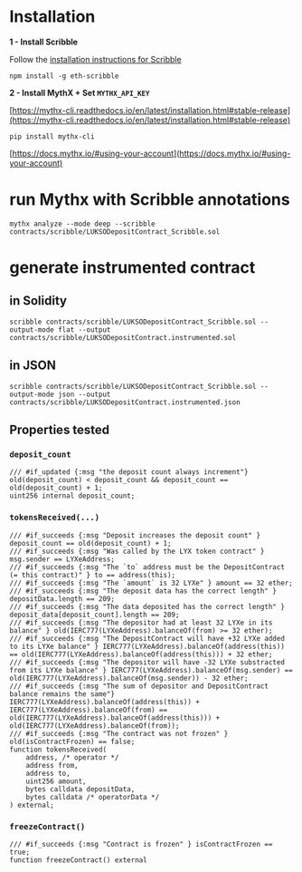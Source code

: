 # Installation

**1 - Install Scribble**

Follow the [installation instructions for Scribble](https://docs.scribble.codes/tool/installation)

```
npm install -g eth-scribble
```

**2 - Install MythX + Set `MYTHX_API_KEY`**

[https://mythx-cli.readthedocs.io/en/latest/installation.html#stable-release](https://mythx-cli.readthedocs.io/en/latest/installation.html#stable-release)

```
pip install mythx-cli
```

[https://docs.mythx.io/#using-your-account](https://docs.mythx.io/#using-your-account)

# run Mythx with Scribble annotations

```
mythx analyze --mode deep --scribble contracts/scribble/LUKSODepositContract_Scribble.sol
```

# generate instrumented contract

## in Solidity

```
scribble contracts/scribble/LUKSODepositContract_Scribble.sol --output-mode flat --output contracts/scribble/LUKSODepositContract.instrumented.sol
```

## in JSON

```
scribble contracts/scribble/LUKSODepositContract_Scribble.sol --output-mode json --output contracts/scribble/LUKSODepositContract.instrumented.json
```

## Properties tested

### `deposit_count`

```solidity
/// #if_updated {:msg "the deposit count always increment"} old(deposit_count) < deposit_count && deposit_count == old(deposit_count) + 1;
uint256 internal deposit_count;
```

### `tokensReceived(...)`

```solidity
/// #if_succeeds {:msg "Deposit increases the deposit count" } deposit_count == old(deposit_count) + 1;
/// #if_succeeds {:msg "Was called by the LYX token contract" } msg.sender == LYXeAddress;
/// #if_succeeds {:msg "The `to` address must be the DepositContract (= this contract)" } to == address(this);
/// #if_succeeds {:msg "The `amount` is 32 LYXe" } amount == 32 ether;
/// #if_succeeds {:msg "The deposit data has the correct length" } depositData.length == 209;
/// #if_succeeds {:msg "The data deposited has the correct length" } deposit_data[deposit_count].length == 209;
/// #if_succeeds {:msg "The depositor had at least 32 LYXe in its balance" } old(IERC777(LYXeAddress).balanceOf(from) >= 32 ether);
/// #if_succeeds {:msg "The DepositContract will have +32 LYXe added to its LYXe balance" } IERC777(LYXeAddress).balanceOf(address(this)) == old(IERC777(LYXeAddress).balanceOf(address(this))) + 32 ether;
/// #if_succeeds {:msg "The depositor will have -32 LYXe substracted from its LYXe balance" } IERC777(LYXeAddress).balanceOf(msg.sender) == old(IERC777(LYXeAddress).balanceOf(msg.sender)) - 32 ether;
/// #if_succeeds {:msg "The sum of depositor and DepositContract balance remains the same"} IERC777(LYXeAddress).balanceOf(address(this)) + IERC777(LYXeAddress).balanceOf(from) == old(IERC777(LYXeAddress).balanceOf(address(this))) + old(IERC777(LYXeAddress).balanceOf(from));
/// #if_succeeds {:msg "The contract was not frozen" } old(isContractFrozen) == false;
function tokensReceived(
    address, /* operator */
    address from,
    address to,
    uint256 amount,
    bytes calldata depositData,
    bytes calldata /* operatorData */
) external;
```

### `freezeContract()`

```solidity
/// #if_succeeds {:msg "Contract is frozen" } isContractFrozen == true;
function freezeContract() external
```

